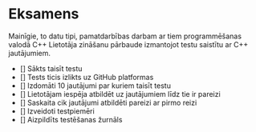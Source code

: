# Eksamens
Mainīgie, to datu tipi, pamatdarbības darbam ar tiem programmēšanas valodā C++
Lietotāja zināšanu pārbaude izmantojot testu saistītu ar C++ jautājumiem.

- [] Sākts taisīt testu
- [] Tests ticis izlikts uz GitHub platformas
- [] Izdomāti 10 jautājumi par kuriem taisīt testu
- [] Lietotājam iespēja atbildēt uz jautājumiem līdz tie ir pareizi
- [] Saskaita cik jautājumi atbildēti pareizi ar pirmo reizi
- [] Izveidoti testpiemēri
- [] Aizpildīts testēšanas žurnāls
